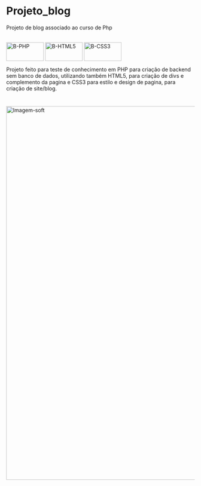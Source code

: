 # Projeto_blog
Projeto de blog associado ao curso de Php
<div style="display: inline_block"><br>
<img align="center" alt="B-PHP" height="50" width="100" src="https://cdn.jsdelivr.net/gh/devicons/devicon/icons/php/php-original.svg" />
<img align="center" alt="B-HTML5" height="50" width="100" src="https://cdn.jsdelivr.net/gh/devicons/devicon/icons/html5/html5-original.svg" />
<img align="center" alt="B-CSS3" height="50" width="100" src="https://cdn.jsdelivr.net/gh/devicons/devicon/icons/css3/css3-original.svg" />
</div>

<p> Projeto feito para teste de conhecimento em PHP para criação de backend sem banco de dados, utilizando também HTML5, para criação de divs e complemento da pagina e CSS3 para estilo e design de pagina, para criação de site/blog.

#
<img align="center" alt="Imagem-soft" height="1000" width="1000" src="https://user-images.githubusercontent.com/91962241/212502247-230dc70a-21e7-47d7-96ef-7e7cfbd1b1e5.png"/>
